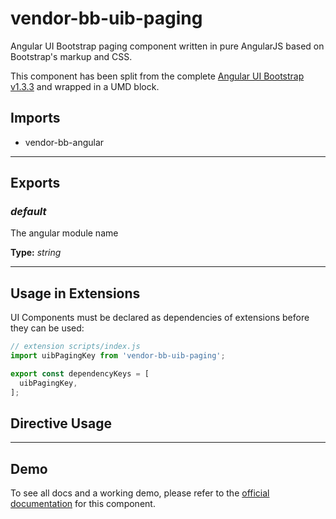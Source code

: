 # vendor-bb-uib-paging

Angular UI Bootstrap paging component written in pure AngularJS  based on Bootstrap's markup and CSS.

This component has been split from the complete
<a href="http://angular-ui.github.io/bootstrap/versioned-docs/1.3.3/">Angular UI
Bootstrap v1.3.3</a> and wrapped in a UMD block.

## Imports

* vendor-bb-angular


---

## Exports

### *default*

The angular module name

**Type:** *string*

---

## Usage in Extensions

UI Components must be declared as dependencies of extensions before they can be used:

```javascript
// extension scripts/index.js
import uibPagingKey from 'vendor-bb-uib-paging';

export const dependencyKeys = [
  uibPagingKey,
];
```

## Directive Usage

<usage>

---

## Demo

To see all docs and a working demo, please refer to the
<a href="http://angular-ui.github.io/bootstrap/versioned-docs/1.3.3/#/paging" target="_blank">official
documentation</a> for this component.

